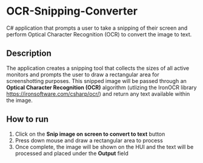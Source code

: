 # OCR-Snipping-Converter
C# application that prompts a user to take a snipping of their screen and perform Optical Character Recognition (OCR) to convert the image to text.

## Description
The application creates a snipping tool that collects the sizes of all active monitors and prompts the user to draw a rectangular area for screenshotting purposes. This snipped image will be passed through an **Optical Character Recognition (OCR)** algorithm (utlizing the IronOCR library https://ironsoftware.com/csharp/ocr/) and return any text available within the image.

## How to run
1. Click on the **Snip image on screen to convert to text** button
2. Press down mouse and draw a rectangular area to process
3. Once complete, the image will be shown on the HUI and the text will be processed and placed under the **Output** field
